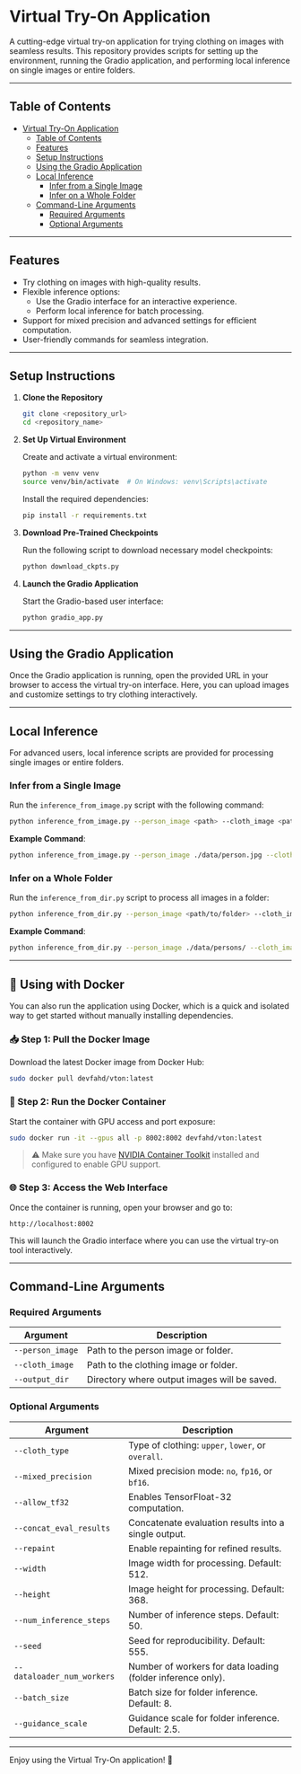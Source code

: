 
# Virtual Try-On Application

A cutting-edge virtual try-on application for trying clothing on images with seamless results. This repository provides scripts for setting up the environment, running the Gradio application, and performing local inference on single images or entire folders.

---

## Table of Contents

- [Virtual Try-On Application](#virtual-try-on-application)
  - [Table of Contents](#table-of-contents)
  - [Features](#features)
  - [Setup Instructions](#setup-instructions)
  - [Using the Gradio Application](#using-the-gradio-application)
  - [Local Inference](#local-inference)
    - [Infer from a Single Image](#infer-from-a-single-image)
    - [Infer on a Whole Folder](#infer-on-a-whole-folder)
  - [Command-Line Arguments](#command-line-arguments)
    - [Required Arguments](#required-arguments)
    - [Optional Arguments](#optional-arguments)

---

## Features

- Try clothing on images with high-quality results.
- Flexible inference options:
  - Use the Gradio interface for an interactive experience.
  - Perform local inference for batch processing.
- Support for mixed precision and advanced settings for efficient computation.
- User-friendly commands for seamless integration.

---

## Setup Instructions

1. **Clone the Repository**

   ```bash
   git clone <repository_url>
   cd <repository_name>
   ```

2. **Set Up Virtual Environment**

   Create and activate a virtual environment:
   ```bash
   python -m venv venv
   source venv/bin/activate  # On Windows: venv\Scripts\activate
   ```

   Install the required dependencies:
   ```bash
   pip install -r requirements.txt
   ```

3. **Download Pre-Trained Checkpoints**

   Run the following script to download necessary model checkpoints:
   ```bash
   python download_ckpts.py
   ```

4. **Launch the Gradio Application**

   Start the Gradio-based user interface:
   ```bash
   python gradio_app.py
   ```

---

## Using the Gradio Application

Once the Gradio application is running, open the provided URL in your browser to access the virtual try-on interface. Here, you can upload images and customize settings to try clothing interactively.

---

## Local Inference

For advanced users, local inference scripts are provided for processing single images or entire folders.

### Infer from a Single Image

Run the `inference_from_image.py` script with the following command:

```bash
python inference_from_image.py --person_image <path> --cloth_image <path> --output_dir <path> --cloth_type [upper | lower | overall] --mixed_precision [no | fp16 | bf16] --allow_tf32 --concat_eval_results --repaint --width <512> --height <368> --num_inference_steps <50> --seed <555>
```

**Example Command**:
```bash
python inference_from_image.py --person_image ./data/person.jpg --cloth_image ./data/cloth.jpg --output_dir ./output --cloth_type upper --mixed_precision fp16 --allow_tf32 --width 512 --height 368
```

### Infer on a Whole Folder

Run the `inference_from_dir.py` script to process all images in a folder:

```bash
python inference_from_dir.py --person_image <path/to/folder> --cloth_image <path/to/folder> --output_dir <path> --cloth_type [upper | lower | overall] --dataloader_num_workers <num_of_cores> --batch_size <8> --guidance_scale <2.5> --mixed_precision [no | fp16 | bf16] --allow_tf32 --concat_eval_results --repaint --width <512> --height <368> --num_inference_steps <50> --seed <555>
```

**Example Command**:
```bash
python inference_from_dir.py --person_image ./data/persons/ --cloth_image ./data/cloths/ --output_dir ./output --cloth_type overall --dataloader_num_workers 4 --batch_size 8 --guidance_scale 2.5 --mixed_precision fp16 --allow_tf32 --width 512 --height 368
```

---
## 🐳 Using with Docker

You can also run the application using Docker, which is a quick and isolated way to get started without manually installing dependencies.

### 📥 Step 1: Pull the Docker Image

Download the latest Docker image from Docker Hub:

```bash
sudo docker pull devfahd/vton:latest
```

### 🚀 Step 2: Run the Docker Container

Start the container with GPU access and port exposure:

```bash
sudo docker run -it --gpus all -p 8002:8002 devfahd/vton:latest
```

> ⚠️ Make sure you have [NVIDIA Container Toolkit](https://docs.nvidia.com/datacenter/cloud-native/container-toolkit/install-guide.html) installed and configured to enable GPU support.

### 🌐 Step 3: Access the Web Interface

Once the container is running, open your browser and go to:

```
http://localhost:8002
```

This will launch the Gradio interface where you can use the virtual try-on tool interactively.

---
## Command-Line Arguments

### Required Arguments

| Argument         | Description                         |
|------------------|-------------------------------------|
| `--person_image` | Path to the person image or folder. |
| `--cloth_image`  | Path to the clothing image or folder. |
| `--output_dir`   | Directory where output images will be saved. |

### Optional Arguments

| Argument                 | Description                                                  |
|--------------------------|--------------------------------------------------------------|
| `--cloth_type`           | Type of clothing: `upper`, `lower`, or `overall`.           |
| `--mixed_precision`      | Mixed precision mode: `no`, `fp16`, or `bf16`.              |
| `--allow_tf32`           | Enables TensorFloat-32 computation.                         |
| `--concat_eval_results`  | Concatenate evaluation results into a single output.         |
| `--repaint`              | Enable repainting for refined results.                      |
| `--width`                | Image width for processing. Default: 512.                   |
| `--height`               | Image height for processing. Default: 368.                  |
| `--num_inference_steps`  | Number of inference steps. Default: 50.                     |
| `--seed`                 | Seed for reproducibility. Default: 555.                     |
| `--dataloader_num_workers` | Number of workers for data loading (folder inference only). |
| `--batch_size`           | Batch size for folder inference. Default: 8.                |
| `--guidance_scale`       | Guidance scale for folder inference. Default: 2.5.          |

---

Enjoy using the Virtual Try-On application! 🎉
